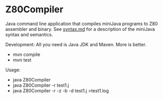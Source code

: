 # Z80Compiler
Java command line application that compiles miniJava programs to Z80 assembler and binary.
See [syntax.md](./syntax.md) for a description of the miniJava syntax and semantics.

Development:
All you need is Java JDK and Maven. More is better.
* mvn compile
* mvn test

Usage:
* java Z80Compiler
* java Z80Compiler -r test1.j
* java Z80Compiler -r -z -b -d test1.j >test1.log
